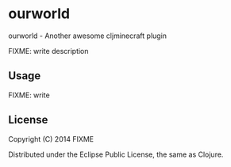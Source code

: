 # ourworld

ourworld - Another awesome cljminecraft plugin

FIXME: write description

## Usage

FIXME: write

## License

Copyright (C) 2014 FIXME

Distributed under the Eclipse Public License, the same as Clojure.
